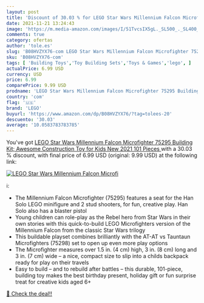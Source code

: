 ```yaml
---
layout: post
title: 'Discount of 30.03 % for LEGO Star Wars Millennium Falcon Microfi'
date: 2021-11-21 13:24:43
image: 'https://m.media-amazon.com/images/I/51TvcsIX5gL._SL500_._SL400_.jpg'
comments: true
category: ofertas
author: 'tole.es'
slug: 'B08HVZYX76-com LEGO Star Wars Millennium Falcon Microfighter 75295...'
sku: 'B08HVZYX76-com'
tags: [ 'Building Toys','Toy Building Sets','Toys & Games','lego', ]
actualPrice: 6.99 USD
currency: USD
price: 6.99
comparePrice: 9.99 USD
prodname: 'LEGO Star Wars Millennium Falcon Microfighter 75295 Building Kit; Awesome Construction Toy for Kids  New 2021  101 Pieces '
country: 'com'
flag: '🇺🇸'
brand: 'LEGO'
buyurl: 'https://www.amazon.com/dp/B08HVZYX76/?tag=tolees-20'
descuento: '30.03'
average: '10.0583783783785'
---
```


You've got [LEGO Star Wars Millennium Falcon Microfighter 75295 Building Kit; Awesome Construction Toy for Kids  New 2021  101 Pieces ](https://www.amazon.com/dp/B08HVZYX76/?tag=tolees-20) with a  30.03 % discount, with final price of 6.99 USD (original: 9.99 USD) at the following link:

[![LEGO Star Wars Millennium Falcon Microfi](https://m.media-amazon.com/images/I/51TvcsIX5gL._SL500_._SL400_.jpg)](https://www.amazon.com/dp/B08HVZYX76/?tag=tolees-20)

ℹ️:

- The Millennium Falcon Microfighter (75295) features a seat for the Han Solo LEGO minifigure and 2 stud shooters, for fun, creative play. Han Solo also has a blaster pistol
- Young children can role-play as the Rebel hero from Star Wars in their own stories with this quick-to-build LEGO Microfighters version of the Millennium Falcon from the classic Star Wars trilogy
- This buildable playset combines brilliantly with the AT-AT vs Tauntaun Microfighters (75298) set to open up even more play options
- The Microfighter measures over 1.5 in. (4 cm) high, 3 in. (8 cm) long and 3 in. (7 cm) wide – a nice, compact size to slip into a childs backpack ready for play on their travels
- Easy to build – and to rebuild after battles – this durable, 101-piece, building toy makes the best birthday present, holiday gift or fun surprise treat for creative kids aged 6+

[🛒 Check the deal!!](https://www.amazon.com/dp/B08HVZYX76/?tag=tolees-20)
